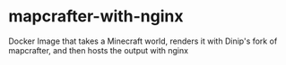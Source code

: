 # mapcrafter-with-nginx
Docker Image that takes a Minecraft world, renders it with Dinip's fork of mapcrafter, and then hosts the output with nginx
